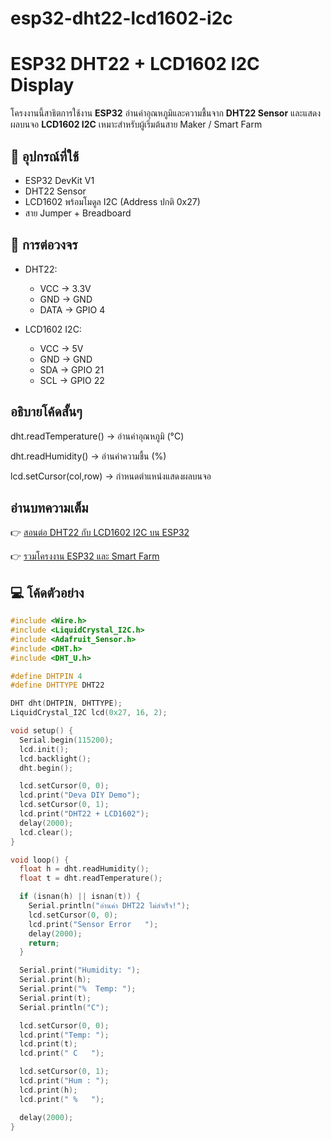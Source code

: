 # esp32-dht22-lcd1602-i2c
# ESP32 DHT22 + LCD1602 I2C Display

โครงงานนี้สาธิตการใช้งาน **ESP32** อ่านค่าอุณหภูมิและความชื้นจาก **DHT22 Sensor** และแสดงผลบนจอ **LCD1602 I2C** เหมาะสำหรับผู้เริ่มต้นสาย Maker / Smart Farm

## 🔧 อุปกรณ์ที่ใช้
- ESP32 DevKit V1
- DHT22 Sensor
- LCD1602 พร้อมโมดูล I2C (Address ปกติ 0x27)
- สาย Jumper + Breadboard

## 🔌 การต่อวงจร
- DHT22:  
  - VCC → 3.3V  
  - GND → GND  
  - DATA → GPIO 4  

- LCD1602 I2C:  
  - VCC → 5V  
  - GND → GND  
  - SDA → GPIO 21  
  - SCL → GPIO 22
 

## อธิบายโค้ดสั้นๆ

dht.readTemperature() → อ่านค่าอุณหภูมิ (°C)

dht.readHumidity() → อ่านค่าความชื้น (%)

lcd.setCursor(col,row) → กำหนดตำแหน่งแสดงผลบนจอ

## อ่านบทความเต็ม

👉 [สอนต่อ DHT22 กับ LCD1602 I2C บน ESP32](https://devadiy.com/esp32-dht22-lcd1602-i2c/)

👉 [รวมโครงงาน ESP32 และ Smart Farm](https://devadiy.com/)

## 💻 โค้ดตัวอย่าง

```cpp
#include <Wire.h>
#include <LiquidCrystal_I2C.h>
#include <Adafruit_Sensor.h>
#include <DHT.h>
#include <DHT_U.h>

#define DHTPIN 4
#define DHTTYPE DHT22

DHT dht(DHTPIN, DHTTYPE);
LiquidCrystal_I2C lcd(0x27, 16, 2);

void setup() {
  Serial.begin(115200);
  lcd.init();
  lcd.backlight();
  dht.begin();

  lcd.setCursor(0, 0);
  lcd.print("Deva DIY Demo");
  lcd.setCursor(0, 1);
  lcd.print("DHT22 + LCD1602");
  delay(2000);
  lcd.clear();
}

void loop() {
  float h = dht.readHumidity();
  float t = dht.readTemperature();

  if (isnan(h) || isnan(t)) {
    Serial.println("อ่านค่า DHT22 ไม่สำเร็จ!");
    lcd.setCursor(0, 0);
    lcd.print("Sensor Error   ");
    delay(2000);
    return;
  }

  Serial.print("Humidity: ");
  Serial.print(h);
  Serial.print("%  Temp: ");
  Serial.print(t);
  Serial.println("C");

  lcd.setCursor(0, 0);
  lcd.print("Temp: ");
  lcd.print(t);
  lcd.print(" C   ");

  lcd.setCursor(0, 1);
  lcd.print("Hum : ");
  lcd.print(h);
  lcd.print(" %   ");

  delay(2000);
}
